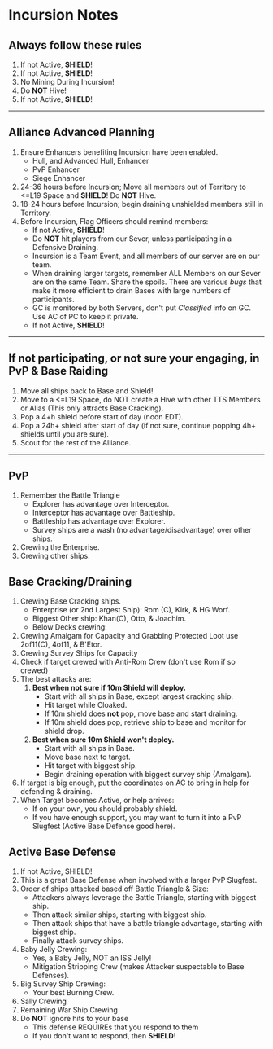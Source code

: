 # Incursion Notes

## Always follow these rules
1. If not Active, __SHIELD__!
1. If not Active, __SHIELD__!
1. No Mining During Incursion!
1. Do __NOT__ Hive!
1. If not Active, __SHIELD__!

___

## Alliance Advanced Planning
1. Ensure Enhancers benefiting Incursion have been enabled.
   - Hull, and Advanced Hull, Enhancer
   - PvP Enhancer
   - Siege Enhancer
1. 24-36 hours before Incursion; Move all members out of Territory to <=L19 Space and __SHIELD__! Do __NOT__ Hive.
1. 18-24 hours before Incursion; begin draining unshielded members still in Territory.
1. Before Incursion, Flag Officers should remind members:
   - If not Active, __SHIELD__!
   - Do __NOT__ hit players from our Sever, unless participating in a Defensive Draining.
   - Incursion is a Team Event, and all members of our server are on our team.
   - When draining larger targets, remember ALL Members on our Sever are on the same Team. Share the spoils. There are various *bugs* that make it more efficient to drain Bases with large numbers of participants.
   - GC is monitored by both Servers, don't put *Classified* info on GC. Use AC of PC to keep it private.
   - If not Active, __SHIELD__!

___

## If not participating, or not sure your engaging, in PvP & Base Raiding
1. Move all ships back to Base and Shield!
1. Move to a <=L19 Space, do NOT create a Hive with other TTS Members or Alias (This only attracts Base Cracking).
1. Pop a 4+h shield before start of day (noon EDT).
1. Pop a 24h+ shield after start of day (if not sure, continue popping 4h+ shields until you are sure).
1. Scout for the rest of the Alliance.

___

## PvP
1. Remember the Battle Triangle
   - Explorer has advantage over Interceptor.
   - Interceptor has advantage over Battleship.
   - Battleship has advantage over Explorer.
   - Survey ships are a wash (no advantage/disadvantage) over other ships.
1. Crewing the Enterprise.
1. Crewing other ships.

## Base Cracking/Draining
1. Crewing Base Cracking ships.
   - Enterprise (or 2nd Largest Ship): Rom (C), Kirk, & HG Worf.
   - Biggest Other ship: Khan(C), Otto, & Joachim.
   - Below Decks crewing:
1. Crewing Amalgam for Capacity and Grabbing Protected Loot use 2of11(C), 4of11, & B'Etor.
1. Crewing Survey Ships for Capacity
1. Check if target crewed with Anti-Rom Crew (don't use Rom if so crewed)
1. The best attacks are:
   1. __Best when not sure if 10m Shield will deploy.__
      - Start with all ships in Base, except largest cracking ship.
      - Hit target while Cloaked.
      - If 10m shield does __not__ pop, move base and start draining.
      - If 10m shield does pop, retrieve ship to base and monitor for shield drop.
   1. __Best when sure 10m Shield won't deploy.__
      - Start with all ships in Base.
      - Move base next to target.
      - Hit target with biggest ship.
      - Begin draining operation with biggest survey ship (Amalgam).
1. If target is big enough, put the coordinates on AC to bring in help for defending & draining.
1. When Target becomes Active, or help arrives:
   - If on your own, you should probably shield.
   - If you have enough support, you may want to turn it into a PvP Slugfest (Active Base Defense good here).

## Active Base Defense
1. If not Active, SHIELD!
1. This is a great Base Defense when involved with a larger PvP Slugfest.
1. Order of ships attacked based off Battle Triangle & Size:
   - Attackers always leverage the Battle Triangle, starting with biggest ship.
   - Then attack similar ships, starting with biggest ship.
   - Then attack ships that have a battle triangle advantage, starting with biggest ship.
   - Finally attack survey ships.
1. Baby Jelly Crewing:
   - Yes, a Baby Jelly, NOT an ISS Jelly!
   - Mitigation Stripping Crew (makes Attacker suspectable to Base Defenses).
1. Big Survey Ship Crewing:
   - Your best Burning Crew.
1. Sally Crewing
1. Remaining War Ship Crewing
1. Do __NOT__ ignore hits to your base
   - This defense REQUIREs that you respond to them
   - If you don't want to respond, then __SHIELD__!